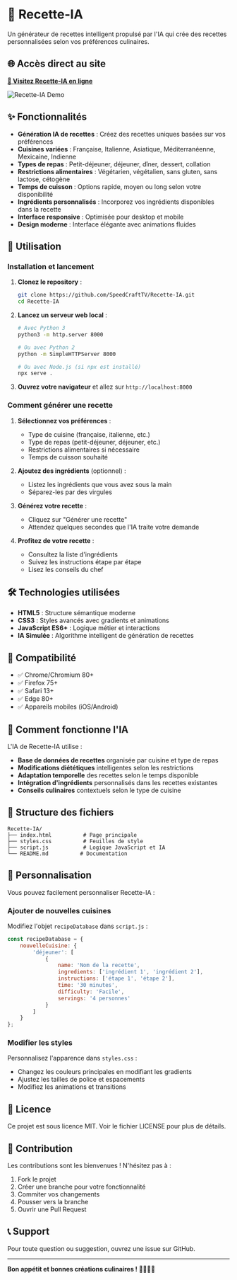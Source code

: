 # 🍳 Recette-IA

Un générateur de recettes intelligent propulsé par l'IA qui crée des recettes personnalisées selon vos préférences culinaires.

## 🌐 Accès direct au site

**[🚀 Visitez Recette-IA en ligne](https://speedcrafttv.github.io/Recette-IA/)**

![Recette-IA Demo](https://github.com/user-attachments/assets/4124daba-5271-4cae-b21d-5316de3da91b)

## ✨ Fonctionnalités

- **Génération IA de recettes** : Créez des recettes uniques basées sur vos préférences
- **Cuisines variées** : Française, Italienne, Asiatique, Méditerranéenne, Mexicaine, Indienne
- **Types de repas** : Petit-déjeuner, déjeuner, dîner, dessert, collation
- **Restrictions alimentaires** : Végétarien, végétalien, sans gluten, sans lactose, cétogène
- **Temps de cuisson** : Options rapide, moyen ou long selon votre disponibilité
- **Ingrédients personnalisés** : Incorporez vos ingrédients disponibles dans la recette
- **Interface responsive** : Optimisée pour desktop et mobile
- **Design moderne** : Interface élégante avec animations fluides

## 🚀 Utilisation

### Installation et lancement

1. **Clonez le repository** :
   ```bash
   git clone https://github.com/SpeedCraftTV/Recette-IA.git
   cd Recette-IA
   ```

2. **Lancez un serveur web local** :
   ```bash
   # Avec Python 3
   python3 -m http.server 8000
   
   # Ou avec Python 2
   python -m SimpleHTTPServer 8000
   
   # Ou avec Node.js (si npx est installé)
   npx serve .
   ```

3. **Ouvrez votre navigateur** et allez sur `http://localhost:8000`

### Comment générer une recette

1. **Sélectionnez vos préférences** :
   - Type de cuisine (française, italienne, etc.)
   - Type de repas (petit-déjeuner, déjeuner, etc.)
   - Restrictions alimentaires si nécessaire
   - Temps de cuisson souhaité

2. **Ajoutez des ingrédients** (optionnel) :
   - Listez les ingrédients que vous avez sous la main
   - Séparez-les par des virgules

3. **Générez votre recette** :
   - Cliquez sur "Générer une recette"
   - Attendez quelques secondes que l'IA traite votre demande

4. **Profitez de votre recette** :
   - Consultez la liste d'ingrédients
   - Suivez les instructions étape par étape
   - Lisez les conseils du chef

## 🛠️ Technologies utilisées

- **HTML5** : Structure sémantique moderne
- **CSS3** : Styles avancés avec gradients et animations
- **JavaScript ES6+** : Logique métier et interactions
- **IA Simulée** : Algorithme intelligent de génération de recettes

## 📱 Compatibilité

- ✅ Chrome/Chromium 80+
- ✅ Firefox 75+
- ✅ Safari 13+
- ✅ Edge 80+
- ✅ Appareils mobiles (iOS/Android)

## 🤖 Comment fonctionne l'IA

L'IA de Recette-IA utilise :

- **Base de données de recettes** organisée par cuisine et type de repas
- **Modifications diététiques** intelligentes selon les restrictions
- **Adaptation temporelle** des recettes selon le temps disponible
- **Intégration d'ingrédients** personnalisés dans les recettes existantes
- **Conseils culinaires** contextuels selon le type de cuisine

## 🔧 Structure des fichiers

```
Recette-IA/
├── index.html          # Page principale
├── styles.css          # Feuilles de style
├── script.js           # Logique JavaScript et IA
└── README.md          # Documentation
```

## 🎨 Personnalisation

Vous pouvez facilement personnaliser Recette-IA :

### Ajouter de nouvelles cuisines

Modifiez l'objet `recipeDatabase` dans `script.js` :

```javascript
const recipeDatabase = {
    nouvelleCuisine: {
        'déjeuner': [
            {
                name: 'Nom de la recette',
                ingredients: ['ingrédient 1', 'ingrédient 2'],
                instructions: ['étape 1', 'étape 2'],
                time: '30 minutes',
                difficulty: 'Facile',
                servings: '4 personnes'
            }
        ]
    }
};
```

### Modifier les styles

Personnalisez l'apparence dans `styles.css` :

- Changez les couleurs principales en modifiant les gradients
- Ajustez les tailles de police et espacements
- Modifiez les animations et transitions

## 📄 Licence

Ce projet est sous licence MIT. Voir le fichier LICENSE pour plus de détails.

## 🤝 Contribution

Les contributions sont les bienvenues ! N'hésitez pas à :

1. Fork le projet
2. Créer une branche pour votre fonctionnalité
3. Commiter vos changements
4. Pousser vers la branche
5. Ouvrir une Pull Request

## 📞 Support

Pour toute question ou suggestion, ouvrez une issue sur GitHub.

---

**Bon appétit et bonnes créations culinaires ! 👨‍🍳👩‍🍳**
